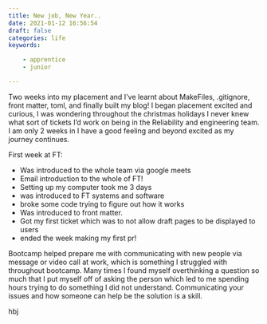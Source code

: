 ```yaml
---
title: New job, New Year..
date: 2021-01-12 16:56:54
draft: false
categories: life
keywords: 

    - apprentice 
    - junior

---
```


Two weeks into my placement and I've learnt about MakeFiles, .gitignore, front matter, toml, and finally built my blog! I began placement excited and curious, I was wondering throughout the christmas holidays I never knew what sort of tickets I’d work on being in the Reliability and engineering team. I am only 2 weeks in I have a good feeling and beyond excited as my journey continues.

First week at FT:
- Was introduced to the whole team via google meets
- Email introduction to the whole of FT!
- Setting up my computer took me 3 days
- was introduced to FT systems and software
- broke some code trying to figure out how it works
- Was introduced to front matter.
- Got my first ticket which was to not allow draft pages to be displayed to users
- ended the week making my first pr!

Bootcamp  helped prepare me with communicating with new people via message  or video call at work, which is something I struggled with throughout bootcamp. Many times I found myself overthinking a question so much that I put myself off of asking the person  which led to me spending hours trying to do something I did not understand.  Communicating your issues and how someone can help be the solution is a skill.






hbj